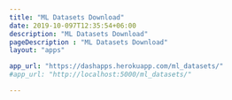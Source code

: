 ```yaml
---
title: "ML Datasets Download"
date: 2019-10-097T12:35:54+06:00
description: "ML Datasets Download"
pageDescription : "ML Datasets Download"
layout: "apps"

app_url: "https://dashapps.herokuapp.com/ml_datasets/"
#app_url: "http://localhost:5000/ml_datasets/"

---
```

